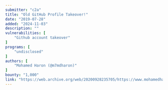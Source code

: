 ```yaml
---
submitter: "c2a"
title: "Old GitHub Profile Takeover!"
date: "2019-07-28"
added: "2024-11-03"
description: ""
vulnerabilities: [
    "Github account takeover"
]
programs: [
    "undisclosed"
]
authors: [
    "Mohamed Haron (@m7mdharon)"
]
bounty: "1,000"
link: "https://web.archive.org/web/20200928235705/https://www.mohamedharon.com/2019/07/github-takeover.html"
---
```




